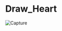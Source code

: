 # Draw_Heart

![Capture](https://user-images.githubusercontent.com/69831766/138673060-5fa10f48-9057-401c-a922-e6f5f25a91b8.PNG)
